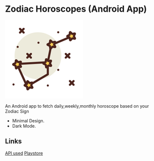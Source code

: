 # Zodiac Horoscopes (Android App)

![App Logo](https://github.com/Fewrie/Zodiac-Horoscopes/blob/master/images/constellation.png "Icon")

An Android app to fetch daily,weekly,monthly horoscope based on your Zodiac Sign

* Minimal Design.
* Dark Mode.

## Links
[API used](https://github.com/tapaswenipathak/Horoscope-API)
[Playstore](https://play.google.com/store/apps/details?id=com.enigmaticdevs.zodiachoroscopes)
